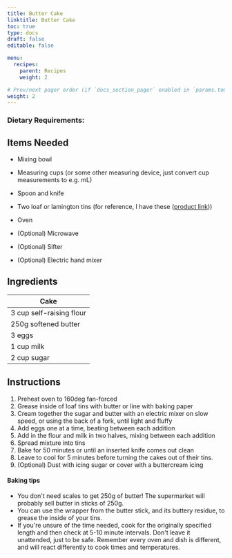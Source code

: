 ```yaml
---
title: Butter Cake
linktitle: Butter Cake
toc: true
type: docs
draft: false
editable: false

menu:
  recipes:
    parent: Recipes
    weight: 2

# Prev/next pager order (if `docs_section_pager` enabled in `params.toml`)
weight: 2
---
```


### Dietary Requirements: <i class="fas fa-leaf" title="Vegetarian"></i> &nbsp; <i class="fas fa-cheese" title="Contains diary products"></i> &nbsp; <i class="fas fa-bread-slice" title="Contains gluten"></i> &nbsp; <i class="fas fa-egg" title="Contains egg"></i>

## Items Needed

 - Mixing bowl

 - Measuring cups (or some other measuring device, just convert cup measurements to e.g. mL)

 - Spoon and knife

 - Two loaf or lamington tins (for reference, I have these ([product link](https://www.sainsburys.co.uk/gol-ui/product/baking-trays---tins-281879-44/sainsburys-home-black-mini-loaf-tins-x2-131456243-p)))

 - Oven

 - (Optional) Microwave

 - (Optional) Sifter
 
 - (Optional) Electric hand mixer

## Ingredients

| Cake                     |
| ------------------------ |
| 3 cup self-raising flour |
| 250g softened butter	   |
| 3 eggs                   |
| 1 cup milk               |
| 2 cup sugar              |

## Instructions

1. Preheat oven to 160deg fan-forced
2. Grease inside of loaf tins with butter or line with baking paper
3. Cream together the sugar and butter with an electric mixer on slow speed, or using the back of a fork, until light and fluffy
4. Add eggs one at a time, beating between each addition
5. Add in the flour and milk in two halves, mixing between each addition
6. Spread mixture into tins
7. Bake for 50 minutes or until an inserted knife comes out clean
8. Leave to cool for 5 minutes before turning the cakes out of their tins.
9. (Optional) Dust with icing sugar or cover with a buttercream icing

#### Baking tips

 - You don't need scales to get 250g of butter! The supermarket will probably sell butter in sticks of 250g.
 - You can use the wrapper from the butter stick, and its buttery residue, to grease the inside of your tins.
 - If you're unsure of the time needed, cook for the originally specified length and then check at 5-10 minute intervals. Don't leave it unattended, just to be safe. Remember every oven and dish is different, and will react differently to cook times and temperatures.
